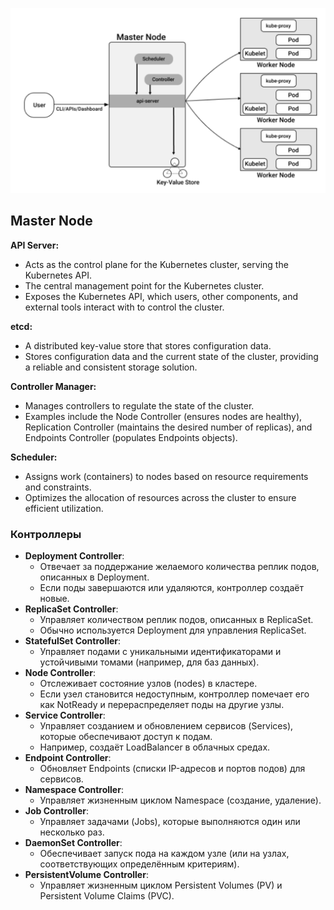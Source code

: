 ![](../../../_res/Pasted%20image%2020250219142208.png)

## Master Node

**API Server:**

- Acts as the control plane for the Kubernetes cluster, serving the Kubernetes API.
- The central management point for the Kubernetes cluster.
- Exposes the Kubernetes API, which users, other components, and external tools interact with to control the cluster.

**etcd:**

- A distributed key-value store that stores configuration data.
- Stores configuration data and the current state of the cluster, providing a reliable and consistent storage solution.

**Controller Manager:**

- Manages controllers to regulate the state of the cluster.
- Examples include the Node Controller (ensures nodes are healthy), Replication Controller (maintains the desired number of replicas), and Endpoints Controller (populates Endpoints objects).

**Scheduler:**

- Assigns work (containers) to nodes based on resource requirements and constraints.
- Optimizes the allocation of resources across the cluster to ensure efficient utilization.

### Контроллеры

- **Deployment Controller**:
    - Отвечает за поддержание желаемого количества реплик подов, описанных в Deployment.
    - Если поды завершаются или удаляются, контроллер создаёт новые.    
- **ReplicaSet Controller**:
    - Управляет количеством реплик подов, описанных в ReplicaSet.
    - Обычно используется Deployment для управления ReplicaSet.
- **StatefulSet Controller**:
    - Управляет подами с уникальными идентификаторами и устойчивыми томами (например, для баз данных).    
- **Node Controller**:
    - Отслеживает состояние узлов (nodes) в кластере.
    - Если узел становится недоступным, контроллер помечает его как NotReady и перераспределяет поды на другие узлы.    
- **Service Controller**:
    - Управляет созданием и обновлением сервисов (Services), которые обеспечивают доступ к подам.
    - Например, создаёт LoadBalancer в облачных средах.
- **Endpoint Controller**:
    - Обновляет Endpoints (списки IP-адресов и портов подов) для сервисов.
- **Namespace Controller**:
    - Управляет жизненным циклом Namespace (создание, удаление).
- **Job Controller**:
    - Управляет задачами (Jobs), которые выполняются один или несколько раз.
- **DaemonSet Controller**:
    - Обеспечивает запуск пода на каждом узле (или на узлах, соответствующих определённым критериям). 
- **PersistentVolume Controller**:
    - Управляет жизненным циклом Persistent Volumes (PV) и Persistent Volume Claims (PVC).